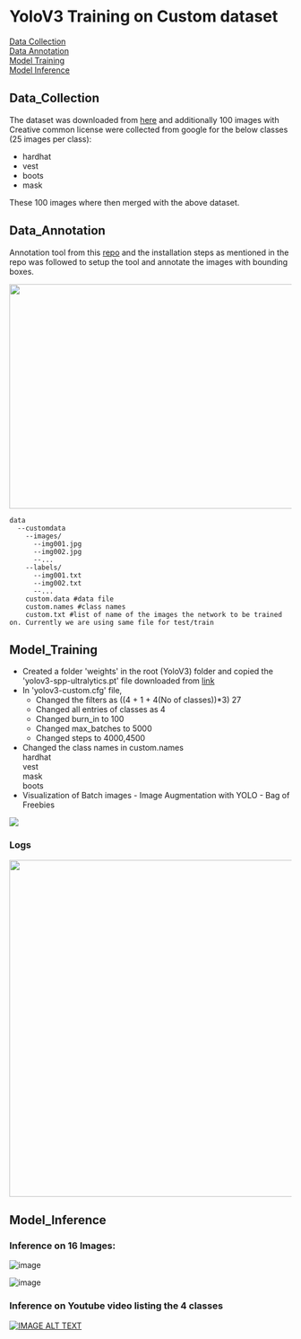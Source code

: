 # YoloV3 Training on Custom dataset

[Data Collection](#data_collection)</br>
[Data Annotation](#data_annotation)</br>
[Model Training](#model_training)</br>
[Model Inference](#model_inference)</br>

## Data_Collection

The dataset was downloaded from [here](https://drive.google.com/file/d/1sVSAJgmOhZk6UG7EzmlRjXfkzPxmpmLy/view) and additionally 100 images with Creative common license were collected from google for the below classes (25 images per class):
- hardhat
- vest
- boots
- mask

These 100 images where then merged with the above dataset.

## Data_Annotation

Annotation tool from this [repo](https://github.com/miki998/YoloV3_Annotation_Tool) and the installation steps as mentioned in the repo was followed to setup the tool and annotate the images with bounding boxes.

<img src="https://user-images.githubusercontent.com/17870236/127248717-cf045180-5342-443c-aada-205b1bb18d9b.png" width=600 height=400/>



    data
      --customdata
        --images/
          --img001.jpg
          --img002.jpg
          --...
        --labels/
          --img001.txt
          --img002.txt
          --...
        custom.data #data file
        custom.names #class names
        custom.txt #list of name of the images the network to be trained on. Currently we are using same file for test/train


## Model_Training
- Created a folder 'weights' in the root (YoloV3) folder and copied the 'yolov3-spp-ultralytics.pt' file downloaded from [link](https://drive.google.com/open?id=1LezFG5g3BCW6iYaV89B2i64cqEUZD7e0)
- In 'yolov3-custom.cfg' file, 
    - Changed the filters as ((4 + 1 + 4(No of classes))*3) 27
    - Changed all entries of classes as 4
    - Changed burn_in to 100
    - Changed max_batches to 5000
    - Changed steps to 4000,4500
- Changed the class names in custom.names</br>
    hardhat</br>
    vest</br>
    mask</br>
    boots</br>
- Visualization of Batch images - Image Augmentation with YOLO - Bag of Freebies
<img src="https://user-images.githubusercontent.com/17870236/127417094-e8dbd311-4cab-4bdd-a773-76a5f1f49ca6.png" />


### Logs
<img src="https://user-images.githubusercontent.com/17870236/127417190-3671a673-3676-4d1b-8781-8077b508e56c.png" width=800 height=600/>

## Model_Inference

### Inference on 16 Images: 


![image](https://user-images.githubusercontent.com/42609155/127581798-02667c0f-0e9c-4247-aefd-25c9dab9cf44.png)

![image](https://user-images.githubusercontent.com/42609155/127582330-8d018586-be3b-4e0e-9461-7a8f006d3cda.png)


### Inference on Youtube video listing the 4 classes 

[![IMAGE ALT TEXT](http://img.youtube.com/vi/RaxeV2HvKfo/0.jpg)](http://www.youtube.com/watch?v=RaxeV2HvKfo "Custom YoloV3 Training")

